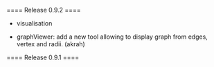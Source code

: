 ====  Release 0.9.2 ====

* visualisation
- graphViewer: add a new tool allowing to display graph from edges, vertex and radii.
  (akrah)

====  Release 0.9.1 ====

